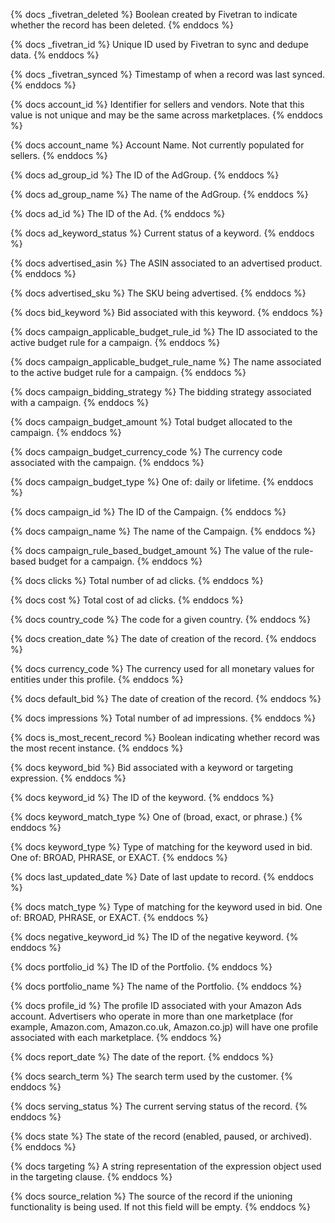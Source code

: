{% docs _fivetran_deleted %}
Boolean created by Fivetran to indicate whether the record has been deleted.
{% enddocs %}

{% docs _fivetran_id %}
Unique ID used by Fivetran to sync and dedupe data.
{% enddocs %}

{% docs _fivetran_synced %}
Timestamp of when a record was last synced.
{% enddocs %}

{% docs account_id %}
Identifier for sellers and vendors. Note that this value is not unique and may be the same across marketplaces.
{% enddocs %}

{% docs account_name %}
Account Name. Not currently populated for sellers.
{% enddocs %}

{% docs ad_group_id %}
The ID of the AdGroup.
{% enddocs %}

{% docs ad_group_name %}
The name of the AdGroup.
{% enddocs %}

{% docs ad_id %}
The ID of the Ad.
{% enddocs %}

{% docs ad_keyword_status %}
Current status of a keyword.
{% enddocs %}

{% docs advertised_asin %}
The ASIN associated to an advertised product.
{% enddocs %}

{% docs advertised_sku %}
The SKU being advertised. 
{% enddocs %}

{% docs bid_keyword %}
Bid associated with this keyword.
{% enddocs %}

{% docs campaign_applicable_budget_rule_id %}
The ID associated to the active budget rule for a campaign.
{% enddocs %}

{% docs campaign_applicable_budget_rule_name %}
The name associated to the active budget rule for a campaign.
{% enddocs %}

{% docs campaign_bidding_strategy %}
The bidding strategy associated with a campaign.
{% enddocs %}

{% docs campaign_budget_amount %}
Total budget allocated to the campaign.
{% enddocs %}

{% docs campaign_budget_currency_code %}
The currency code associated with the campaign.
{% enddocs %}

{% docs campaign_budget_type %}
One of: daily or lifetime.
{% enddocs %}

{% docs campaign_id %}
The ID of the Campaign.
{% enddocs %}

{% docs campaign_name %}
The name of the Campaign.
{% enddocs %}

{% docs campaign_rule_based_budget_amount %}
The value of the rule-based budget for a campaign.
{% enddocs %}

{% docs clicks %}
Total number of ad clicks.
{% enddocs %}

{% docs cost %}
Total cost of ad clicks.
{% enddocs %}

{% docs country_code %}
The code for a given country.
{% enddocs %}

{% docs creation_date %}
The date of creation of the record.
{% enddocs %}

{% docs currency_code %}
The currency used for all monetary values for entities under this profile.
{% enddocs %}

{% docs default_bid %}
The date of creation of the record.
{% enddocs %}

{% docs impressions %}
Total number of ad impressions.
{% enddocs %}

{% docs is_most_recent_record %}
Boolean indicating whether record was the most recent instance.
{% enddocs %}

{% docs keyword_bid %}
Bid associated with a keyword or targeting expression.
{% enddocs %}

{% docs keyword_id %}
The ID of the keyword.
{% enddocs %}

{% docs keyword_match_type %}
One of (broad, exact, or phrase.)
{% enddocs %}

{% docs keyword_type %}
Type of matching for the keyword used in bid. One of: BROAD, PHRASE, or EXACT.
{% enddocs %}

{% docs last_updated_date %}
Date of last update to record.
{% enddocs %}

{% docs match_type %}
Type of matching for the keyword used in bid. One of: BROAD, PHRASE, or EXACT.
{% enddocs %}

{% docs negative_keyword_id %}
The ID of the negative keyword.
{% enddocs %}

{% docs portfolio_id %}
The ID of the Portfolio.
{% enddocs %}

{% docs portfolio_name %}
The name of the Portfolio.
{% enddocs %}

{% docs profile_id %}
The profile ID associated with your Amazon Ads account. Advertisers who operate in more than one marketplace (for example, Amazon.com, Amazon.co.uk, Amazon.co.jp) will have one profile associated with each marketplace.
{% enddocs %}

{% docs report_date %}
The date of the report.
{% enddocs %}

{% docs search_term %}
The search term used by the customer.
{% enddocs %}

{% docs serving_status %}
The current serving status of the record.
{% enddocs %}

{% docs state %}
The state of the record (enabled, paused, or archived).
{% enddocs %}

{% docs targeting %}
A string representation of the expression object used in the targeting clause.
{% enddocs %}

{% docs source_relation %}
The source of the record if the unioning functionality is being used. If not this field will be empty.
{% enddocs %}